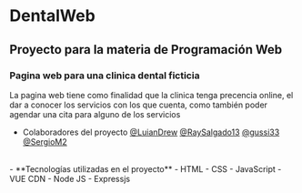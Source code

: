 # DentalWeb 
## Proyecto para la materia de Programación Web
### Pagina web para una clinica dental ficticia
La pagina web tiene como finalidad que la clinica tenga precencia online, el dar a conocer los servicios con los que cuenta, como también poder agendar una cita para alguno de los servicios

- Colaboradores del proyecto
    [@LuianDrew](https://github.com/LuianDrew)
    [@RaySalgado13](https://github.com/RaySalgado13)
    [@gussi33](https://github.com/gussi33)
    [@SergioM2](https://github.com/SergioM2)
<br>
- **Tecnologías utilizadas en el proyecto**
    - HTML
    - CSS
    - JavaScript
    - VUE CDN
    - Node JS
    - Expressjs

